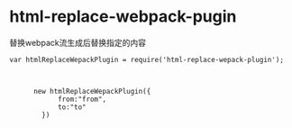 # html-replace-webpack-pugin
替换webpack流生成后替换指定的内容

```
var htmlReplaceWepackPlugin = require('html-replace-wepack-plugin');



      new htmlReplaceWepackPlugin({
            from:"from",
            to:"to"
        })
```
